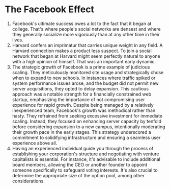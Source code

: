 # The Facebook Effect

1. Facebook's ultimate success owes a lot to the fact that it began at college. That's where people's social networks are densest and where they generally socialize more vigorously than at any other time in their lives.
2. Harvard confers an imprimatur that carries unique weight in any field. A Harvard connection makes a product less suspect. To join a social network that began at Harvard might seem perfectly natural to anyone with a high opinion of himself. That was an important early dynamic.
3. The strategic growth of Facebook is a prime example of judicious scaling. They meticulously monitored site usage and strategically chose when to expand to new schools. In instances where traffic spiked or system performance issues arose, and the budget did not permit new server acquisitions, they opted to delay expansion. This cautious approach was a notable strength for a financially constrained web startup, emphasizing the importance of not compromising user experience for rapid growth. Despite being managed by a relatively inexperienced team, Facebook's growth was methodical rather than hasty. They refrained from seeking excessive investment for immediate scaling. Instead, they focused on enhancing server capacity by tenfold before considering expansion to a new campus, intentionally moderating their growth pace in the early stages. This strategy underscored a commitment to solidifying infrastructure and ensuring a seamless user experience above all.
4. Having an experienced individual guide you through the process of establishing your corporation's structure and negotiating with venture capitalists is essential. For instance, it's advisable to include additional board members, allowing the CEO or another founder to appoint someone specifically to safeguard voting interests. It's also crucial to determine the appropriate size of the option pool, among other considerations.
